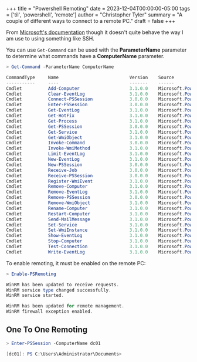 +++
title = "Powershell Remoting"
date = 2023-12-04T00:00:00-05:00
tags = ['til', 'powershell', 'remote']
author = "Christopher Tyler"
summary = "A couple of different ways to connect to a remote PC."
draft = false
+++

From [Microsoft's documentation](https://learn.microsoft.com/en-us/powershell/scripting/learn/ps101/08-powershell-remoting)
though it doesn't quite behave the way I am use to using something like SSH.

You can use `Get-Command` can be used with the **ParameterName** parameter to
determine what commands have a **ComputerName** parameter.

```powershell
> Get-Command -ParameterName ComputerName

CommandType     Name                           Version    Source
-----------     ----                           -------    ------
Cmdlet          Add-Computer                   3.1.0.0    Microsoft.PowerShell.Management
Cmdlet          Clear-EventLog                 3.1.0.0    Microsoft.PowerShell.Management
Cmdlet          Connect-PSSession              3.0.0.0    Microsoft.PowerShell.Core
Cmdlet          Enter-PSSession                3.0.0.0    Microsoft.PowerShell.Core
Cmdlet          Get-EventLog                   3.1.0.0    Microsoft.PowerShell.Management
Cmdlet          Get-HotFix                     3.1.0.0    Microsoft.PowerShell.Management
Cmdlet          Get-Process                    3.1.0.0    Microsoft.PowerShell.Management
Cmdlet          Get-PSSession                  3.0.0.0    Microsoft.PowerShell.Core
Cmdlet          Get-Service                    3.1.0.0    Microsoft.PowerShell.Management
Cmdlet          Get-WmiObject                  3.1.0.0    Microsoft.PowerShell.Management
Cmdlet          Invoke-Command                 3.0.0.0    Microsoft.PowerShell.Core
Cmdlet          Invoke-WmiMethod               3.1.0.0    Microsoft.PowerShell.Management
Cmdlet          Limit-EventLog                 3.1.0.0    Microsoft.PowerShell.Management
Cmdlet          New-EventLog                   3.1.0.0    Microsoft.PowerShell.Management
Cmdlet          New-PSSession                  3.0.0.0    Microsoft.PowerShell.Core
Cmdlet          Receive-Job                    3.0.0.0    Microsoft.PowerShell.Core
Cmdlet          Receive-PSSession              3.0.0.0    Microsoft.PowerShell.Core
Cmdlet          Register-WmiEvent              3.1.0.0    Microsoft.PowerShell.Management
Cmdlet          Remove-Computer                3.1.0.0    Microsoft.PowerShell.Management
Cmdlet          Remove-EventLog                3.1.0.0    Microsoft.PowerShell.Management
Cmdlet          Remove-PSSession               3.0.0.0    Microsoft.PowerShell.Core
Cmdlet          Remove-WmiObject               3.1.0.0    Microsoft.PowerShell.Management
Cmdlet          Rename-Computer                3.1.0.0    Microsoft.PowerShell.Management
Cmdlet          Restart-Computer               3.1.0.0    Microsoft.PowerShell.Management
Cmdlet          Send-MailMessage               3.1.0.0    Microsoft.PowerShell.Utility
Cmdlet          Set-Service                    3.1.0.0    Microsoft.PowerShell.Management
Cmdlet          Set-WmiInstance                3.1.0.0    Microsoft.PowerShell.Management
Cmdlet          Show-EventLog                  3.1.0.0    Microsoft.PowerShell.Management
Cmdlet          Stop-Computer                  3.1.0.0    Microsoft.PowerShell.Management
Cmdlet          Test-Connection                3.1.0.0    Microsoft.PowerShell.Management
Cmdlet          Write-EventLog                 3.1.0.0    Microsoft.PowerShell.Management
```

To enable remoting, it must be enabled on the remote PC:

```powershell
> Enable-PSRemoting

WinRM has been updated to receive requests.
WinRM service type changed successfully.
WinRM service started.

WinRM has been updated for remote management.
WinRM firewall exception enabled.
```

## One To One Remoting

```powershell
> Enter-PSSession -ComputerName dc01

[dc01]: PS C:\Users\Administrator\Documents>
```

